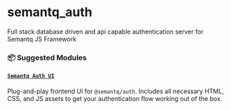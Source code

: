 # semantq_auth
Full stack database driven and api capable authentication server for Semantq JS Framework




### 📦 Suggested Modules


#### [`Semantq Auth UI`](https://github.com/Gugulethu-Nyoni/semantq_auth_ui)

Plug-and-play frontend UI for `@semantq/auth`.
Includes all necessary HTML, CSS, and JS assets to get your authentication flow working out of the box.